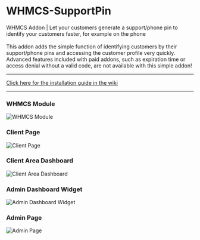 # WHMCS-SupportPin
WHMCS Addon | Let your customers generate a support/phone pin to identify your customers faster, for example on the phone<br>
<br>
This addon adds the simple function of identifying customers by their support/phone pins and accessing the customer profile very quickly.<br>
Advanced features included with paid addons, such as expiration time or access denial without a valid code, are not available with this simple addon!


------------

[Click here for the installation guide in the wiki](https://github.com/fbrettnich/whmcs-supportpin-module/wiki/Installation "Click here for the installation guide in the wiki")

------------
### WHMCS Module
![WHMCS Module](https://raw.githubusercontent.com/fbrettnich/whmcs-supportpin-module/main/.github/images/module-info.png "WHMCS Module")

### Client Page
![Client Page](https://raw.githubusercontent.com/fbrettnich/whmcs-supportpin-module/main/.github/images/client-page.png "Client Page")

### Client Area Dashboard
![Client Area Dashboard](https://raw.githubusercontent.com/fbrettnich/whmcs-supportpin-module/main/.github/images/clientarea.png "Client Area Dashboard")

### Admin Dashboard Widget
![Admin Dashboard Widget](https://raw.githubusercontent.com/fbrettnich/whmcs-supportpin-module/main/.github/images/admin-widget.png "Admin Dashboard Widget")

### Admin Page
![Admin Page](https://raw.githubusercontent.com/fbrettnich/whmcs-supportpin-module/main/.github/images/admin-page.png "Admin Page")
